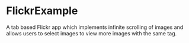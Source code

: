 # FlickrExample
A tab based Flickr app which implements infinite scrolling of images and allows users to select images to view more images with the same tag.
